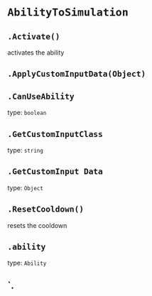 # `AbilityToSimulation`

## `.Activate()`
activates the ability
## `.ApplyCustomInputData(Object)`

## `.CanUseAbility`

type: `boolean`

## `.GetCustomInputClass`

type: `string`

## `.GetCustomInput Data`

type: `Object`

## `.ResetCooldown()`

resets the cooldown

## `.ability`

type: `Ability`

## `.
